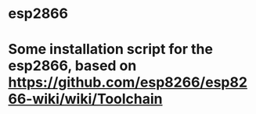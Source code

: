 # esp2866
# Some installation script for the esp2866, based on https://github.com/esp8266/esp8266-wiki/wiki/Toolchain
